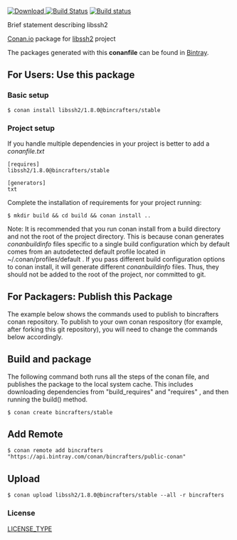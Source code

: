 [ ![Download](https://api.bintray.com/packages/bincrafters/public-conan/libssh2%3Abincrafters/images/download.svg?version=1.8.0%3Astable) ](https://bintray.com/bincrafters/public-conan/libssh2%3Abincrafters/1.8.0%3Astable/link)
[![Build Status](https://travis-ci.org/bincrafters/conan-libssh2.svg?branch=stable%2F1.8.0)](https://travis-ci.org/bincrafters/conan-libssh2)
[![Build status](https://ci.appveyor.com/api/projects/status/47mw0498j5ine6vv/branch/stable/1.8.0?svg=true)](https://ci.appveyor.com/project/BinCrafters/conan-libssh2/branch/stable/1.8.0)

Brief statement describing libssh2

[Conan.io](https://conan.io) package for [libssh2](https://libssh2.org) project

The packages generated with this **conanfile** can be found in [Bintray](https://bintray.com/bincrafters/public-conan/libssh2%3Abincrafters).

## For Users: Use this package

### Basic setup

    $ conan install libssh2/1.8.0@bincrafters/stable
	
### Project setup

If you handle multiple dependencies in your project is better to add a *conanfile.txt*

    [requires]
    libssh2/1.8.0@bincrafters/stable

    [generators]
    txt

Complete the installation of requirements for your project running:

    $ mkdir build && cd build && conan install ..
	
Note: It is recommended that you run conan install from a build directory and not the root of the project directory.  This is because conan generates *conanbuildinfo* files specific to a single build configuration which by default comes from an autodetected default profile located in ~/.conan/profiles/default .  If you pass different build configuration options to conan install, it will generate different *conanbuildinfo* files.  Thus, they should not be added to the root of the project, nor committed to git.

## For Packagers: Publish this Package

The example below shows the commands used to publish to bincrafters conan repository. To publish to your own conan respository (for example, after forking this git repository), you will need to change the commands below accordingly.

## Build and package 

The following command both runs all the steps of the conan file, and publishes the package to the local system cache.  This includes downloading dependencies from "build_requires" and "requires" , and then running the build() method. 

    $ conan create bincrafters/stable

## Add Remote

	$ conan remote add bincrafters "https://api.bintray.com/conan/bincrafters/public-conan"

## Upload

    $ conan upload libssh2/1.8.0@bincrafters/stable --all -r bincrafters
	
### License
[LICENSE_TYPE](https://github.com/someauthor/libssh2/blob/master/LICENSE)

